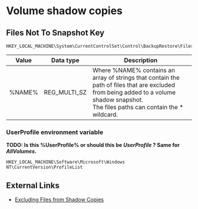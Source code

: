 # Volume shadow copies

## Files Not To Snapshot Key

```
HKEY_LOCAL_MACHINE\System\CurrentControlSet\Control\BackupRestore\FilesNotToSnapshot
```

Value| Data type| Description
--- | --- | ---
| %NAME% | REG_MULTI_SZ | Where %NAME% contains an array of strings that contain the path of files that are excluded from being added to a volume shadow snapshot. <br/> The files paths can contain the * wildcard.

### UserProfile environment variable

**TODO: Is this %UserProfile% or should this be $UserProfile$ ? Same for $AllVolumes$.**

```
HKEY_LOCAL_MACHINE\Software\Microsoft\Windows NT\CurrentVersion\ProfileList
```

## External Links

* [Excluding Files from Shadow Copies](https://docs.microsoft.com/en-us/windows/win32/vss/excluding-files-from-shadow-copies)

